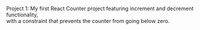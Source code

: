   Project 1: My first React Counter project featuring increment  and decrement  functionality, <br/>with a constraint that prevents the counter from going below zero.
